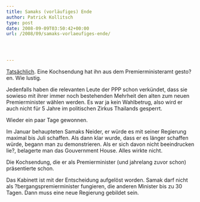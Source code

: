 ```yaml
---
title: Samaks (vorläufiges) Ende
author: Patrick Kollitsch
type: post
date: 2008-09-09T03:50:42+00:00
url: /2008/09/samaks-vorlaeufiges-ende/




---
```

[Tatsächlich][1]. Eine Kochsendung hat ihn aus dem Premierministeramt gesto?en. Wie lustig.

Jedenfalls haben die relevanten Leute der <span class="caps">PPP</span> schon verkündet, dass sie sowieso mit ihrer immer noch bestehenden Mehrheit den alten zum neuen Premierminister wählen werden. Es war ja kein Wahlbetrug, also wird er auch nicht für 5 Jahre im politischen Zirkus Thailands gesperrt. 

Wieder ein paar Tage gewonnen. 

Im Januar behaupteten Samaks Neider, er würde es mit seiner Regierung maximal bis Juli schaffen. Als dann klar wurde, dass er es länger schaffen würde, begann man zu demonstrieren. Als er sich davon nicht beeindrucken lie?, belagerte man das Gouvernment House. Alles wirkte nicht.

Die Kochsendung, die er als Premierminister (und jahrelang zuvor schon) präsentierte schon. 

Das Kabinett ist mit der Entscheidung aufgelöst worden. Samak darf nicht als ?bergangspremierminister fungieren, die anderen Minister bis zu 30 Tagen. Dann muss eine neue Regierung gebildet sein.

 [1]: http://www.nationmultimedia.com/2008/09/10/politics/politics_30083051.php
